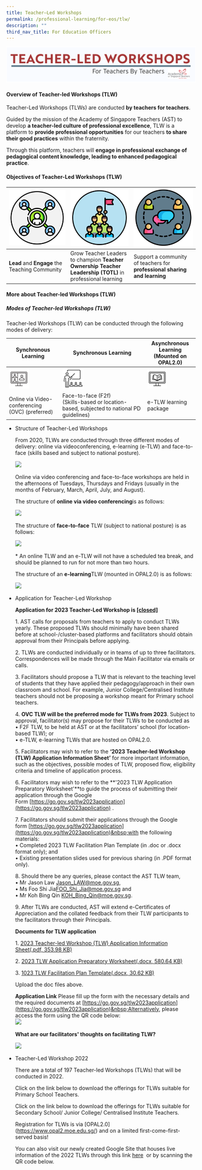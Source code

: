 ```yaml
---
title: Teacher–Led Workshops
permalink: /professional-learning/for-eos/tlw/
description: ""
third_nav_title: For Education Officers
---
```

![TLW Banner](/images/tlw%20banner.png)

#### Overview of Teacher-led Workshops (TLW)

Teacher-Led Workshops (TLWs) are conducted **by teachers for teachers**. 

Guided by the mission of the Academy of Singapore Teachers (AST) to develop **a teacher-led culture of professional excellence**, TLW is a platform to **provide professional opportunities** for our teachers **to share their good practices** within the fraternity.

Through this platform, teachers will **engage in professional exchange of pedagogical content knowledge, leading to enhanced pedagogical practice**.


#### Objectives of Teacher-Led Workshops (TLW)



| ![](/images/2023%20designs-02.png)| ![](/images/2023%20designs-03.png) | ![](/images/2023%20designs-01.png) |
| -------- | -------- | -------- |
| **Lead** and **Engage** the Teaching Community | Grow Teacher Leaders to champion **Teacher Ownership Teacher Leadership (TOTL)** in professional learning | Support a community of teachers for **professional sharing and learning**     |

#### More about Teacher-led Workshops (TLW)

##### Modes of Teacher-led Workshops (TLW)

Teacher-led Workshops (TLW) can be conducted through the following modes of delivery: 



| **Synchronous Learning** | **Synchronous Learning** | **Asynchronous Learning <br>(Mounted on OPAL2.0)**|
| -------- | -------- | -------- |
| ![](/images/tlw%20icon%201.png)   | ![](/images/tlw%20icon%203.png)    | ![](/images/tlw%20icon%202.png)   |
| Online via Video-conferencing <br>(OVC) (preferred)     | Face-to-face (F2f)  <br>(Skills-based or location-based, subjected to national PD guidelines) | e-TLW learning package      |





*   Structure of Teacher-Led Workshops
    
    From 2020, TLWs are conducted through three different modes of delivery: online via videoconferencing, e-learning (e-TLW) and face-to-face (skills based and subject to national posture).  
      
    ![](https://staging.d2dfevnwgxersp.amplifyapp.com/images/tlw3.png)  
      
    Online via video conferencing and face-to-face workshops are held in the afternoons of Tuesdays, Thursdays and Fridays (usually in the months of February, March, April, July, and August).  
      
    The structure of&nbsp;**online via video conferencing**is as follows:  
      
    ![](https://staging.d2dfevnwgxersp.amplifyapp.com/images/tlw4.png)  
      
    The structure of&nbsp;**face-to-face**&nbsp;TLW (subject to national posture) is as follows:  
      
    ![](https://staging.d2dfevnwgxersp.amplifyapp.com/images/tlw5.png)  
      
    \* An online TLW and an e-TLW will not have a scheduled tea break, and should be planned to run for not more than two hours.  
      
    The structure of an&nbsp;**e-learning**TLW (mounted in OPAL2.0) is as follows:  
      
    ![](https://staging.d2dfevnwgxersp.amplifyapp.com/images/tlw6.png)  
      
    
*   Application for Teacher-Led Workshop
    
    **Application for 2023 Teacher-Led Workshop is&nbsp;[\[closed\]](https://go.gov.sg/tlw2023application)**  
      
    1\. AST calls for proposals from teachers to apply to conduct TLWs yearly. These proposed TLWs should minimally have been shared before at school-/cluster-based platforms&nbsp;and facilitators should obtain approval from their Principals before applying.  
      
    2\. TLWs are conducted individually or in teams of up to three facilitators. Correspondences will be made through the Main Facilitator via emails or calls.  
      
    3\. Facilitators should propose a TLW that is relevant to the teaching level of students that they have applied their pedagogy/approach in their own classroom and school. For example, Junior College/Centralised Institute teachers should not be proposing a workshop meant for Primary school teachers.  
      
    4.&nbsp;**OVC TLW will be the preferred mode for TLWs from 2023**. Subject to approval, facilitator(s) may propose for their TLWs to be conducted as  
    • F2F TLW, to be held at AST or at the facilitators’ school (for location-based TLW); or  
    • e-TLW, e-learning TLWs that are hosted on OPAL2.0.  
      
    5\. Facilitators may wish to refer to the&nbsp;**‘2023 Teacher-led Workshop (TLW) Application Information Sheet’**&nbsp;for more important information, such as the objectives, possible modes of TLW, proposed flow, eligibility criteria and timeline of application process.  
      
    6\. Facilitators may wish to refer to the&nbsp;**'2023 TLW Application Preparatory Worksheet'**to guide the process of submitting their application through the Google Form&nbsp;[https://go.gov.sg/tlw2023application](https://go.gov.sg/tlw2023application)&nbsp;.  
      
    7\. Facilitators should submit their applications through the Google form&nbsp;[https://go.gov.sg/tlw2023application](https://go.gov.sg/tlw2023application)&nbsp;with the following materials:  
    • Completed 2023 TLW Facilitation Plan Template (in .doc or .docx format only); and  
    • Existing presentation slides used for previous sharing (in .PDF format only).  
      
    8\. Should there be any queries, please contact the AST TLW team,  
    • Mr Jason Law&nbsp;[Jason\_LAW@moe.gov.sg](https://staging.d2dfevnwgxersp.amplifyapp.com/programmes-and-publications/For-Education-Officers/teacher-led-workshops/Jason_LAW@moe.gov.sg),  
    • Ms Foo Shi Jia[FOO\_Shi\_Jia@moe.gov.sg](https://staging.d2dfevnwgxersp.amplifyapp.com/programmes-and-publications/For-Education-Officers/teacher-led-workshops/FOO_Shi_Jia@moe.gov.sg)&nbsp;and  
    • Mr Koh Bing Qin&nbsp;[KOH\_Bing\_Qin@moe.gov.sg](https://staging.d2dfevnwgxersp.amplifyapp.com/programmes-and-publications/For-Education-Officers/teacher-led-workshops/KOH_Bing_Qin@moe.gov.sg).  
      
    9\. After TLWs are conducted, AST will extend e-Certificates of Appreciation and the collated feedback from their TLW participants to the facilitators through their Principals.  
      
    **Documents for TLW application**  
      
    1.&nbsp;[2023 Teacher-led Workshop (TLW) Application Information Sheet(.pdf, 353.98 KB)](https://staging.d2dfevnwgxersp.amplifyapp.com/files/tlw1.pdf)  
      
    2.&nbsp;[2023 TLW Application Preparatory Worksheet(.docx, 580.64 KB)](https://academyofsingaporeteachers.moe.edu.sg/docs/default-source/programmes-publications-docs/teacher-led-workshops/2022/2023-tlw-application-preparatory-worksheet.docx?sfvrsn=b734c17d_0)  
      
    3.&nbsp;[1023 TLW Facilitation Plan Template(.docx, 30.62 KB)](https://academyofsingaporeteachers.moe.edu.sg/docs/default-source/programmes-publications-docs/teacher-led-workshops/2022/2023-tlw-facilitation-plan-template.docx?sfvrsn=de5fa32c_0)  
      
      
    Upload the doc files above.  
      
    **Application Link**&nbsp;Please fill up the form with the necessary details and the required documents at&nbsp;[https://go.gov.sg/tlw2023application](https://go.gov.sg/tlw2023application)&nbsp;Alternatively, please access the form using the QR code below:  
      <img style="width:40%;" src="https://staging.d2dfevnwgxersp.amplifyapp.com/images/tlw8.png"> 
      
    **What are our facilitators' thoughts on facilitating TLW?**  
      
    ![](https://staging.d2dfevnwgxersp.amplifyapp.com/images/tlw9.png)
    
*   Teacher-Led Workshop 2022
    
    There are a total of 197 Teacher-led Workshops (TLWs) that will be conducted in 2022.  
      
    Click on the link below to download the offerings for TLWs suitable for Primary School Teachers.  
      
    Click on the link below to download the offerings for TLWs suitable for Secondary School/ Junior College/ Centralised Institute Teachers.  
      
    Registration for TLWs is via&nbsp;\[OPAL2.0\](https://www.opal2.moe.edu.sg/)&nbsp;and on a limited first-come-first-served basis!  
      
    You can also visit our newly created Google Site that houses live information of the 2022 TLWs through this link&nbsp;[here](http://go.gov.sg/ast-tlw-site)&nbsp;&nbsp;or by scanning the QR code below.